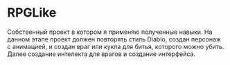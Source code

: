 # RPGLike
Собственный проект в котором я применяю полученные навыки.
На данном этапе проект должен повторять стиль Diablo, создан персонаж с анимацией, и создан враг или кукла для битья, которого можно убить.
Далее создание интелекта для врагов и создание интерфейса.
